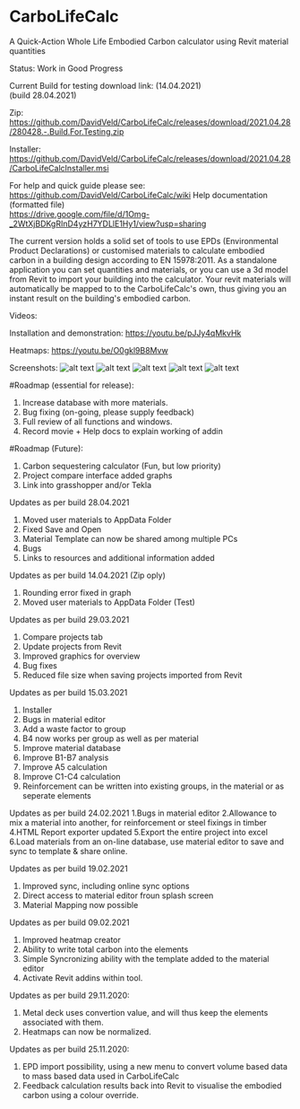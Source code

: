 # CarboLifeCalc
A Quick-Action Whole Life Embodied Carbon calculator using Revit material quantities 

Status: Work in Good Progress

Current Build for testing download link: (14.04.2021)  
(build 28.04.2021)  

Zip:  
https://github.com/DavidVeld/CarboLifeCalc/releases/download/2021.04.28/280428.-.Build.For.Testing.zip

Installer:  
https://github.com/DavidVeld/CarboLifeCalc/releases/download/2021.04.28/CarboLifeCalcInstaller.msi


For help and quick guide please see:  
https://github.com/DavidVeld/CarboLifeCalc/wiki
Help documentation (formatted file)  
https://drive.google.com/file/d/1Omg-_2WtXjBDKgRInD4yzH7YDLlE1Hy1/view?usp=sharing

The current version holds a solid set of tools to use EPDs (Environmental Product Declarations) or customised materials to calculate embodied carbon in a building design
according to EN 15978:2011.
As a standalone application you can set quantities and materials,  or you can use a 3d model from Revit to import your building into the calculator. Your revit materials will automatically be mapped to to the CarboLifeCalc's own, thus giving you an instant result on the building's embodied carbon.

Videos:

Installation and demonstration:
https://youtu.be/pJJy4qMkvHk

Heatmaps:
https://youtu.be/O0gkl9B8Mvw



Screenshots:
![alt text](https://www.davidveld.nl/img/carbocalc/bim1.jpg)
![alt text](https://www.davidveld.nl/img/carbocalc/CarboCalc1.png)
![alt text](https://www.davidveld.nl/img/carbocalc/CarboCalc2.png)
![alt text](https://www.davidveld.nl/img/carbocalc/CarboCalc3.png)
![alt text](https://www.davidveld.nl/img/carbocalc/CarboCalc4.png)

#Roadmap (essential for release):
1. Increase database with more materials.
2. Bug fixing (on-going, please supply feedback)
3. Full review of all functions and windows.
4. Record movie + Help docs to explain working of addin

#Roadmap (Future):
1. Carbon sequestering calculator (Fun, but low priority)
2. Project compare interface added graphs
3. Link into grasshopper and/or Tekla

Updates as per build 28.04.2021
1. Moved user materials to AppData Folder
2. Fixed Save and Open 
3. Material Template can now be shared among multiple PCs
4. Bugs 
5. Links to resources and additional information added

Updates as per build 14.04.2021 (Zip oply)  
1. Rounding error fixed in graph   
2. Moved user materials to AppData Folder (Test)  

Updates as per build 29.03.2021
1. Compare projects tab  
2. Update projects from Revit  
3. Improved graphics for overview  
4. Bug fixes  
5. Reduced file size when saving projects imported from Revit  

Updates as per build 15.03.2021
1. Installer
2. Bugs in material editor 
3. Add a waste factor to group
4. B4 now works per group as well as per material
5. Improve material database
6. Improve B1-B7 analysis
7. Improve A5 calculation
8. Improve C1-C4 calculation
9. Reinforcement can be written into existing groups, in the material or as seperate elements

Updates as per build 24.02.2021
1.Bugs in material editor
2.Allowance to mix a material into another, for reinforcement or steel fixings in timber
4.HTML Report exporter updated
5.Export the entire project into excel
6.Load materials from an on-line database, use material editor to save and sync to template & share online. 

Updates as per build 19.02.2021
1. Improved sync, including online sync options
2. Direct access to material editor froun splash screen
3. Material Mapping now possible

Updates as per build 09.02.2021
1. Improved heatmap creator
2. Ability to write total carbon into the elements
3. Simple Syncronizing ability with the template added to the material editor
4. Activate Revit addins within tool.

Updates as per build 29.11.2020:
1. Metal deck uses convertion value, and will thus keep the elements associated with them. 
2. Heatmaps can now be normalized.

Updates as per build 25.11.2020:
1. EPD import possibility, using a new menu to convert volume based data to mass based data used in CarboLifeCalc
2. Feedback calculation results back into Revit to visualise the embodied carbon using a colour override.
